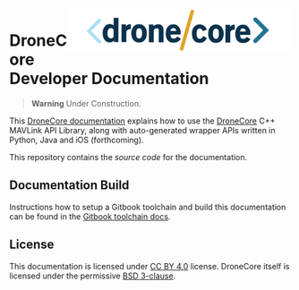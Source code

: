 <img src="./assets/site/dronecore_logo_full.png" align="right" title="DroneCore Logo" width="400px"/>

# DroneCore Developer Documentation

> **Warning** Under Construction.

This [DroneCore documentation](https://dronecore.gitbooks.io/dronecore-guide/content/en/) explains how to use the [DroneCore](https://github.com/dronecore/DroneCore#dronecore) C++ MAVLink API Library, along with auto-generated wrapper APIs written in Python, Java and iOS (forthcoming).

This repository contains the *source code* for the documentation.

## Documentation Build

Instructions how to setup a Gitbook toolchain and build this documentation can be found in the [Gitbook toolchain docs](https://toolchain.gitbook.com/setup.html).


## License

This documentation is licensed under [CC BY 4.0](https://creativecommons.org/licenses/by/4.0/) license. DroneCore itself is licensed under the permissive [BSD 3-clause](https://github.com/dronecore/DroneCore/blob/master/LICENSE.md).
